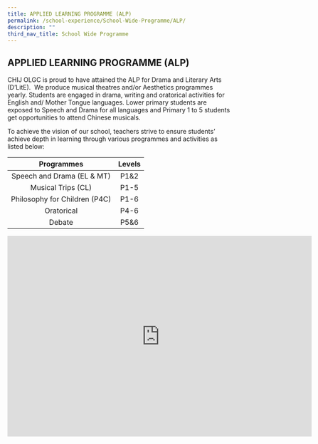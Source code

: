 ```yaml
---
title: APPLIED LEARNING PROGRAMME (ALP)
permalink: /school-experience/School-Wide-Programme/ALP/
description: ""
third_nav_title: School Wide Programme
---
```

## APPLIED LEARNING PROGRAMME (ALP)

CHIJ OLGC is proud to have attained the ALP for Drama and Literary Arts (D’LitE).&nbsp; We produce musical theatres and/or Aesthetics programmes yearly. Students are engaged in drama, writing and oratorical activities for English and/ Mother Tongue languages. Lower primary students are exposed to Speech and Drama for all languages and Primary 1 to 5 students get opportunities to attend Chinese musicals.&nbsp;

To achieve the vision of our school, teachers strive to ensure students’ achieve depth in learning through various programmes and activities as listed below:

|           Programmes           | Levels |
|:------------------------------:|:------:|
| Speech and Drama (EL &amp; MT)     |  P1&amp;2  |
| Musical Trips (CL)             |  P1-5  |
| Philosophy for Children (P4C)  |  P1-6  |
|  Oratorical                    | P4-6   |
| Debate                         |  P5&amp;6  |

<iframe allowfullscreen="true" height="451" width="684" frameborder="0" src="https://docs.google.com/presentation/d/e/2PACX-1vRw5s2ZStEz-N-qr94u7QGddzLP-zmJW8GPgsnZOzWFz6OCfkAD06qqwjqdLtdlN2L6VDbJ2sRKdhsU/embed?start=false&amp;loop=false&amp;delayms=3000"></iframe>